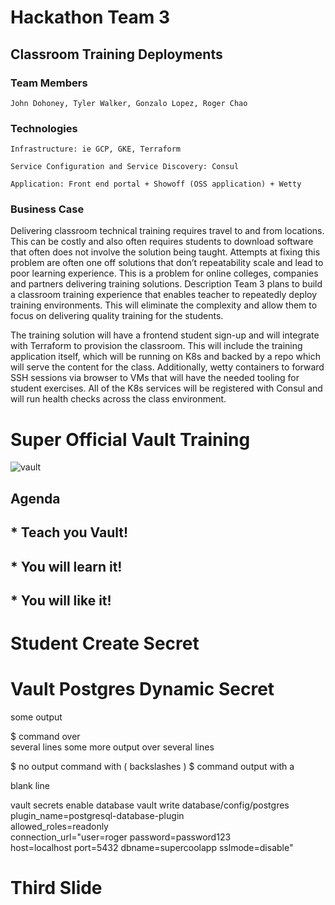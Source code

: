 <!SLIDE title-slide>

# Hackathon Team 3 

## Classroom Training Deployments

### Team Members

`John Dohoney, Tyler Walker, Gonzalo Lopez, Roger Chao`

### Technologies

```Infrastructure: ie GCP, GKE, Terraform```

```Service Configuration and Service Discovery: Consul```

```Application: Front end portal + Showoff (OSS application) + Wetty```

### Business Case

Delivering classroom technical training requires travel to and from locations. This can be costly and also often requires students to download software that often does not involve the solution being taught. Attempts at fixing this problem are often one off solutions that don’t repeatability scale and lead to poor learning experience. This is a problem for online colleges, companies and partners delivering training solutions. 
Description
Team 3 plans to build a classroom training experience that enables teacher to repeatedly deploy training environments. This will eliminate the complexity and allow them to focus on delivering quality training for the students. 

The training solution will have a frontend student sign-up and will integrate with Terraform to provision the classroom. This will include the training application itself, which will  be running on K8s and backed by a repo which will serve the content for the class. Additionally, wetty containers to forward SSH sessions via browser to VMs that will have the needed tooling for student exercises. All of the K8s services will be registered with Consul and will run health checks across the class environment.

<!SLIDE bullets incremental transition=fade>

# Super Official Vault Training

![vault](vault.png)

## Agenda

## * Teach you Vault!
## * You will learn it!
## * You will like it!

<!SLIDE bullets>
# Student Create Secret

# Vault Postgres Dynamic Secret
some output

$ command over \
  several lines
some more output
over several lines

$ no output command with \( backslashes \)
$ command
output with
a

blank line

vault secrets enable database
vault write database/config/postgres \
plugin_name=postgresql-database-plugin \
allowed_roles=readonly \
  connection_url="user=roger password=password123 \
  host=localhost port=5432 dbname=supercoolapp sslmode=disable"


<!SLIDE bullets>
# Third Slide
